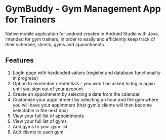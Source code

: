 # GymBuddy - Gym Management App for Trainers

Native mobile application for android created in Android Studio with Java, intended for gym trainers, in order to easily and efficiently keep track of their schedule, clients, gyms and appointments.

## Features

1. LogIn page with hardcoded values (register and database functionality in progress)
2. Option to remember credentials - you won't be asked to log in again until you sign out of your account
3. Create an appointment by selecting a date from the calendar
4. Customize your appointment by selecting an hour and the gym where you will have your appintment (that gym's clients will then become selectable in the next box)
5. View your full list of appointments
6. View your full list of gyms
7. Add gyms to your gym list
8. Add clients to each gym
